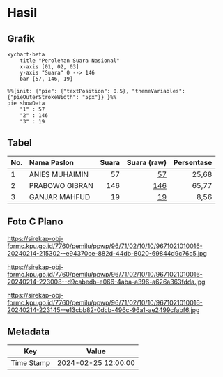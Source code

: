 # Hasil

## Grafik

```mermaid
xychart-beta
    title "Perolehan Suara Nasional"
    x-axis [01, 02, 03]
    y-axis "Suara" 0 --> 146
    bar [57, 146, 19]
```

```mermaid
%%{init: {"pie": {"textPosition": 0.5}, "themeVariables": {"pieOuterStrokeWidth": "5px"}} }%%
pie showData
    "1" : 57
    "2" : 146
    "3" : 19
```

## Tabel

| No. | Nama Paslon    | Suara | Suara (raw) | Persentase |
|:--- |:-------------- | -----:| -----------:| ----------:|
| 1   | ANIES MUHAIMIN | 57    | [57][p-1]   | 25,68      |
| 2   | PRABOWO GIBRAN | 146   | [146][p-2]  | 65,77      |
| 3   | GANJAR MAHFUD  | 19    | [19][p-3]   | 8,56       |


[p-1]: https://github.com/gigit-pemilu/pemilu-2024/blob/main/pilpres/hitung-suara/sub/96-papua-barat-daya/sub/71-kota-sorong/sub/02-sorong-timur/sub/1010-klamana/sub/016-tps/sub/paslon-1.txt
[p-2]: https://github.com/gigit-pemilu/pemilu-2024/blob/main/pilpres/hitung-suara/sub/96-papua-barat-daya/sub/71-kota-sorong/sub/02-sorong-timur/sub/1010-klamana/sub/016-tps/sub/paslon-2.txt
[p-3]: https://github.com/gigit-pemilu/pemilu-2024/blob/main/pilpres/hitung-suara/sub/96-papua-barat-daya/sub/71-kota-sorong/sub/02-sorong-timur/sub/1010-klamana/sub/016-tps/sub/paslon-3.txt

## Foto C Plano

https://sirekap-obj-formc.kpu.go.id/7760/pemilu/ppwp/96/71/02/10/10/9671021010016-20240214-215302--e94370ce-882d-44db-8020-69844d9c76c5.jpg

https://sirekap-obj-formc.kpu.go.id/7760/pemilu/ppwp/96/71/02/10/10/9671021010016-20240214-223008--d9cabedb-e066-4aba-a396-a626a363fdda.jpg

https://sirekap-obj-formc.kpu.go.id/7760/pemilu/ppwp/96/71/02/10/10/9671021010016-20240214-223145--e13cbb82-0dcb-496c-96a1-ae2499cfabf6.jpg


## Metadata

| Key        | Value               |
| ---------- | ------------------- |
| Time Stamp | 2024-02-25 12:00:00 |



